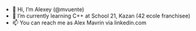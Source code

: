 - 👋 Hi, I’m Alexey (@mvuente)
- 🌱 I’m currently learning C++ at School 21, Kazan (42 ecole franchisee)
- 📫 You can reach me as Alex Mavrin via linkedin.com

<!---
mvuente/mvuente is a ✨ special ✨ repository because its `README.md` (this file) appears on your GitHub profile.
You can click the Preview link to take a look at your changes.
--->
